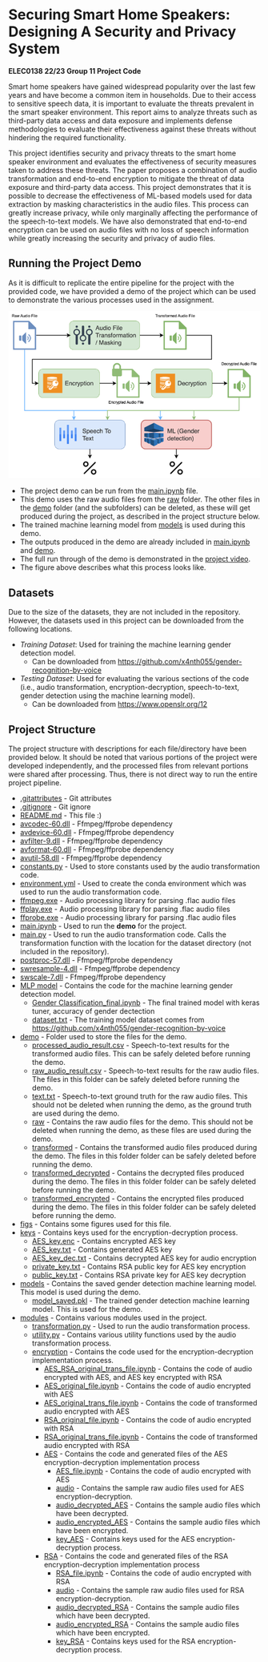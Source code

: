 # Securing Smart Home Speakers: Designing A Security and Privacy System

__ELEC0138 22/23 Group 11 Project Code__

Smart home speakers have gained widespread popularity over the last few years and have become a common item in households. Due to their access to sensitive speech data, it is important to evaluate the threats prevalent in the smart speaker environment. This report aims to analyze threats such as third-party data access and data exposure and implements defense methodologies to evaluate their effectiveness against these threats without hindering the required functionality.

This project identifies security and privacy threats to the smart home speaker environment and evaluates the effectiveness of security measures taken to address these threats. The paper proposes a combination of audio transformation and end-to-end encryption to mitigate the threat of data exposure and third-party data access. This project demonstrates that it is possible to decrease the effectiveness of ML-based models used for data extraction by masking characteristics in the audio files. This process can greatly increase privacy, while only marginally affecting the performance of the speech-to-text models. We have also demonstrated that end-to-end encryption can be used on audio files with no loss of speech information while greatly increasing the security and privacy of audio files.  

## Running the Project Demo

As it is difficult to replicate the entire pipeline for the project with the provided code, we have provided a demo of the project which can be used to demonstrate the various processes used in the assignment.

![Demo Pipeline](./figs/ELEC0138_implementation_arch.png)

* The project demo can be run from the [main.ipynb](./main.ipynb) file.
* This demo uses the raw audio files from the [raw](./demo/raw) folder. The other files in the [demo](./demo) folder (and the subfolders) can be deleted, as these will get produced during the project, as described in the project structure below.
* The trained machine learning model from [models](./models) is used during this demo.
* The outputs produced in the demo are already included in [main.ipynb](./main.ipynb) and [demo](./demo).
* The full run through of the demo is demonstrated in the [project video](https://liveuclac-my.sharepoint.com/:v:/r/personal/uceesoo_ucl_ac_uk/Documents/ELEC0138\%20Group\%2011\%20Assignment\%20Presentation.mp4?csf=1&web=1&e=jR4c1u).
* The figure above describes what this process looks like.

## Datasets

Due to the size of the datasets, they are not included in the repository. However, the datasets used in this project can be downloaded from the following locations.

* _Training Dataset_: Used for training the machine learning gender detection model.
    * Can be downloaded from https://github.com/x4nth055/gender-recognition-by-voice
* _Testing Dataset_: Used for evaluating the various sections of the code (i.e., audio transformation, encryption-decryption, speech-to-text, gender detection using the machine learning model).
    * Can be downloaded from https://www.openslr.org/12

## Project Structure

The project structure with descriptions for each file/directory have been provided below. It should be noted that various portions of the project were developed independently, and the processed files from relevant portions were shared after processing. Thus, there is not direct way to run the entire project pipeline.

* [.gitattributes](./.gitattributes) - Git attributes
* [.gitignore](./.gitignore) - Git ignore 
* [README.md](./README.md) - This file :)
* [avcodec-60.dll](./avcodec-60.dll) - Ffmpeg/ffprobe dependency
* [avdevice-60.dll](./avdevice-60.dll) - Ffmpeg/ffprobe dependency
* [avfilter-9.dll](./avfilter-9.dll) - Ffmpeg/ffprobe dependency
* [avformat-60.dll](./avformat-60.dll) - Ffmpeg/ffprobe dependency
* [avutil-58.dll](./avutil-58.dll) - Ffmpeg/ffprobe dependency
* [constants.py](./constants.py) - Used to store constants used by the audio transformation code.
* [environment.yml](./environment.yml) - Used to create the conda environment which was used to run the audio transformation code.
* [ffmpeg.exe](./ffmpeg.exe) - Audio processing library for parsing .flac audio files
* [ffplay.exe](./ffplay.exe) - Audio processing library for parsing .flac audio files
* [ffprobe.exe](./ffprobe.exe) - Audio processing library for parsing .flac audio files
* [main.ipynb](./main.ipynb) - Used to run the __demo__ for the project.
* [main.py](./main.py) - Used to run the audio transformation code. Calls the transformation function with the location for the dataset directory (not included in the repository).
* [postproc-57.dll](./postproc-57.dll) - Ffmpeg/ffprobe dependency
* [swresample-4.dll](./swresample-4.dll) - Ffmpeg/ffprobe dependency
* [swscale-7.dll](./swscale-7.dll) - Ffmpeg/ffprobe dependency
* [MLP model](./MLP&#32model) - Contains the code for the machine learning gender detection model.
    * [Gender Classification_final.ipynb](./MLP&#32model/Gender&#32Classification_final.ipynb) - The final trained model with keras tuner, accuracy of gender dectection
    * [dataset.txt](./MLP&#32model/dataset.txt) - The training model dataset comes from https://github.com/x4nth055/gender-recognition-by-voice 
* [demo](./demo) - Folder used to store the files for the demo.
    * [processed_audio_result.csv](./demo/processed_audio_result.csv) - Speech-to-text results for the transformed audio files.  This can be safely deleted before running the demo.
    * [raw_audio_result.csv](./demo/raw_audio_result.csv) - Speech-to-text results for the raw audio files.  The files in this folder can be safely deleted before running the demo.
    * [text.txt](./demo/text.txt) - Speech-to-text ground truth for the raw audio files. This should not be deleted when running the demo, as the ground truth are used during the demo.
    * [raw](./demo/raw) - Contains the raw audio files for the demo. This should not be deleted when running the demo, as these files are used during the demo.
    * [transformed](./demo/transformed) - Contains the transformed audio files produced during the demo. The files in this folder folder can be safely deleted before running the demo.
    * [transformed_decrypted](./demo/transformed_decrypted) - Contains the decrypted files produced during the demo. The files in this folder folder can be safely deleted before running the demo.
    * [transformed_encrypted](./demo/transformed_encrypted) - Contains the encrypted files produced during the demo. The files in this folder folder can be safely deleted before running the demo.
* [figs](./figs) - Contains some figures used for this file.
* [keys](./keys) - Contains keys used for the encryption-decryption process.
    * [AES_key.enc](./keys/AES_key.enc) - Contains encrypted AES key
    * [AES_key.txt](./keys/AES_key.txt) - Contains generated AES key
    * [AES_key_dec.txt](./keys/AES_key_dec.txt) - Contains decrypted AES key for audio encryption
    * [private_key.txt](./keys/private_key.txt) - Contains RSA public key for AES key encryption
    * [public_key.txt](./keys/public_key.txt) - Contains RSA private key for AES key decryption
* [models](./models) - Contains the saved gender detection machine learning model. This model is used during the demo.
    * [model_saved.pkl](./models/model_saved.pkl) - The trained gender detection machine learning model. This is used for the demo.
* [modules](./modules) - Contains various modules used in the project.
    * [transformation.py](./modules/transformation.py) - Used to run the audio transformation process.
    * [utility.py](./modules/utility.py) - Contains various utility functions used by the audio transformation process.
    * [encryption](./modules/encryption) - Contains the code used for the encryption-decryption implementation process.
        * [AES_RSA_original_trans_file.ipynb](./modules/encryption/AES_RSA_original_trans_file.ipynb) - Contains the code of audio encrypted with AES, and AES key encrypted with RSA 
        * [AES_original_file.ipynb](./modules/encryption/AES_original_file.ipynb) - Contains the code of audio encrypted with AES
        * [AES_original_trans_file.ipynb](./modules/encryption/AES_original_trans_file.ipynb) - Contains the code of transformed audio encrypted with AES
        * [RSA_original_file.ipynb](./modules/encryption/RSA_original_file.ipynb) - Contains the code of audio encrypted with RSA
        * [RSA_original_trans_file.ipynb](./modules/encryption/RSA_original_trans_file.ipynb) - Contains the code of transformed audio encrypted with RSA
        * [AES](./modules/encryption/AES) - Contains the code and generated files of the AES encryption-decryption implementation process
            * [AES_file.ipynb](./modules/encryption/AES/AES_file.ipynb) - Contains the code of audio encrypted with AES
            * [audio](./modules/encryption/AES/audio) - Contains the sample raw audio files used for AES encryption-decryption.
            * [audio_decrypted_AES](./modules/encryption/AES/audio_decrypted_AES) - Contains the sample audio files which have been decrypted.
            * [audio_encrypted_AES](./modules/encryption/AES/audio_encrypted_AES) - Contains the sample audio files which have been encrypted.
            * [key_AES](./modules/encryption/AES/key_AES) - Contains keys used for the AES encryption-decryption process.
        * [RSA](./modules/encryption/RSA) - Contains the code and generated files of the RSA encryption-decryption implementation process
            * [RSA_file.ipynb](./modules/encryption/RSA/RSA_file.ipynb) - Contains the code of audio encrypted with RSA
            * [audio](./modules/encryption/RSA/audio) - Contains the sample raw audio files used for RSA encryption-decryption.
            * [audio_decrypted_RSA](./modules/encryption/RSA/audio_decrypted_RSA) - Contains the sample audio files which have been decrypted.
            * [audio_encrypted_RSA](./modules/encryption/RSA/audio_encrypted_RSA) - Contains the sample audio files which have been encrypted.
            * [key_RSA](./modules/encryption/RSA/key_RSA) - Contains keys used for the RSA encryption-decryption process.




